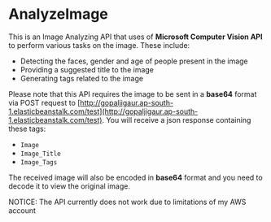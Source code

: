 # AnalyzeImage

This is an Image Analyzing API that uses of **Microsoft Computer Vision API** to perform various tasks on the image. 
These include:
* Detecting the faces, gender and age of people present in the image
* Providing a suggested title to the image
* Generating tags related to the image

Please note that this API requires the image to be sent in a **base64** format via POST request to [http://gopaljigaur.ap-south-1.elasticbeanstalk.com/test](http://gopaljigaur.ap-south-1.elasticbeanstalk.com/test). You will receive a json response containing these tags:
* `Image`
* `Image_Title` 
* `Image_Tags`

The received image will also be encoded in **base64** format and you need to decode it to view the original image.

NOTICE: The API currently does not work due to limitations of my AWS account
